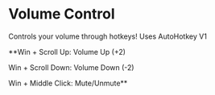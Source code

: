 # Volume Control
Controls your volume through hotkeys!
Uses AutoHotkey V1

**Win + Scroll Up: Volume Up (+2)

Win + Scroll Down: Volume Down (-2)

Win + Middle Click: Mute/Unmute**

